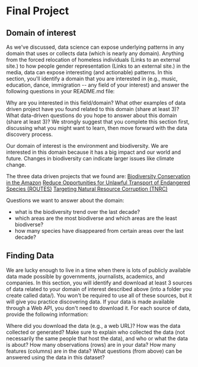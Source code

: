 # Final Project

## Domain of interest
As we've discussed, data science can expose underlying patterns in any domain that uses or collects data (which is nearly any domain). Anything from the forced relocation of homeless individuals (Links to an external site.) to how people gender representation (Links to an external site.) in the media, data can expose interesting (and actionable) patterns. In this section, you'll identify a domain that you are interested in (e.g., music, education, dance, immigration -- any field of your interest) and answer the following questions in your README.md file:

Why are you interested in this field/domain?
What other examples of data driven project have you found related to this domain (share at least 3)?
What data-driven questions do you hope to answer about this domain (share at least 3)?
We strongly suggest that you complete this section first, discussing what you might want to learn, then move forward with the data discovery process.

Our domain of interest is the environment and biodiversity. We are interested in this domain because it has a big impact and our world and future. Changes in biodiversity can indicate larger issues like climate change.

The three data driven projects that we found are:
[Biodiversity Conservation in the Amazon](https://biodiversitylinks.org/projects/mission-projects/biodiversity-conservation-program-in-the-amazon)
[Reduce Opportunities for Unlawful Transport of Endangered Species (ROUTES)](https://biodiversitylinks.org/projects/current-global-projects/routes)
[Targeting Natural Resource Corruption (TNRC)](https://biodiversitylinks.org/projects/current-global-projects/routes)

Questions we want to answer about the domain:
- what is the biodiversity trend over the last decade?
- which areas are the most biodiverse and which areas are the least biodiverse?
- how many species have disappeared from certain areas over the last decade?

## Finding Data
We are lucky enough to live in a time when there is lots of publicly available data made possible by governments, journalists, academics, and companies. In this section, you will identify and download at least 3 sources of data related to your domain of interest described above (into a folder you create called data/). You won't be required to use all of these sources, but it will give you practice discovering data. If your data is made available through a Web API, you don't need to download it. For each source of data, provide the following information:



Where did you download the data (e.g., a web URL)?
How was the data collected or generated? Make sure to explain who collected the data (not necessarily the same people that host the data), and who or what the data is about?
How many observations (rows) are in your data?
How many features (columns) are in the data?
What questions (from above) can be answered using the data in this dataset?
